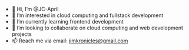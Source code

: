- 👋 Hi, I’m @JC-April
- 👀 I’m interested in cloud computing and fullstack development
- 🌱 I’m currently learning frontend development
- 💞️ I’m looking to collaborate on cloud computing and web development projects
- 📫 Reach me via email: jimkronicles@gmail.com

<!---
JC-April/JC-April is a ✨ special ✨ repository because its `README.md` (this file) appears on your GitHub profile.
You can click the Preview link to take a look at your changes.
--->
